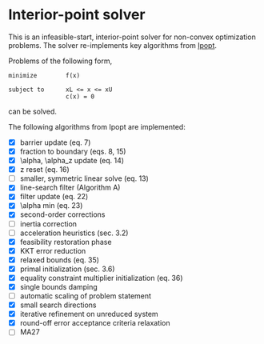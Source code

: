 # Interior-point solver

This is an infeasible-start, interior-point solver for non-convex optimization problems. The solver re-implements key algorithms from [Ipopt](https://link.springer.com/content/pdf/10.1007/s10107-004-0559-y.pdf).

Problems of the following form,
```
minimize        f(x)

subject to      xL <= x <= xU
                c(x) = 0
```

can be solved.

The following algorithms from Ipopt are implemented:
- [X] barrier update (eq. 7)
- [X] fraction to boundary (eqs. 8, 15)
- [X] \alpha, \alpha_z update (eq. 14)
- [X] z reset (eq. 16)
- [ ] smaller, symmetric linear solve (eq. 13)
- [X] line-search filter (Algorithm A)
- [X] filter update (eq. 22)
- [X] \alpha min (eq. 23)
- [X] second-order corrections
- [ ] inertia correction
- [ ] acceleration heuristics (sec. 3.2)
- [X] feasibility restoration phase
- [X] KKT error reduction
- [X] relaxed bounds (eq. 35)
- [X] primal initialization (sec. 3.6)
- [X] equality constraint multiplier initialization (eq. 36)
- [X] single bounds damping
- [ ] automatic scaling of problem statement
- [X] small search directions
- [X] iterative refinement on unreduced system
- [X] round-off error acceptance criteria relaxation
- [ ] MA27
